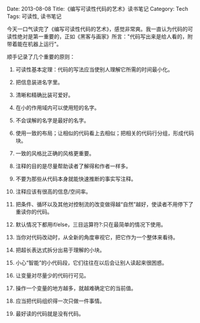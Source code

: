 Date: 2013-08-08
Title:《编写可读性代码的艺术》读书笔记
Category: Tech
Tags: 可读性, 读书笔记

今天一口气读完了《编写可读性代码的艺术》，感觉非常爽。我一直认为代码的可读性绝对是第一重要的，正如《黑客与画家》所言："代码写出来是给人看的，附带着能在机器上运行"。

顺手记录了几个重要的原则：

1. 可读性基本定理：代码的写法应当使别人理解它所需的时间最小化。

2. 把信息装进名字里。

3. 清晰和精确比装可爱好。

4. 在小的作用域内可以使用短的名字。

5. 不会误解的名字是最好的名字。

6. 使用一致的布局；让相似的代码看上去相似；把相关的代码行分组，形成代码块。

7. 一致的风格比正确的风格更重要。

8. 注释的目的是尽量帮助读者了解得和作者一样多。

9. 不要为那些从代码本身就能快速推断的事实写注释。

10. 注释应该有很高的信息/空间率。

11. 把条件、循环以及其他对控制流的改变做得越“自然”越好，使读者不用停下了重读你的代码。

12. 默认情况下都用if/else，三目运算符?:只在最简单的情况下使用。

13. 当你对代码改动时，从全新的角度审视它，把它作为一个整体来看待。

14. 把超长表达式拆分出易于理解的小块。

15. 小心“智能”的小代码段，它们往往在以后会让别人读起来很困惑。

16. 让变量对尽量少的代码行可见。

17. 操作一个变量的地方越多，就越难确定它的当前值。

18. 应当把代码组织得一次只做一件事情。

19. 最好读的代码就是没有代码。











